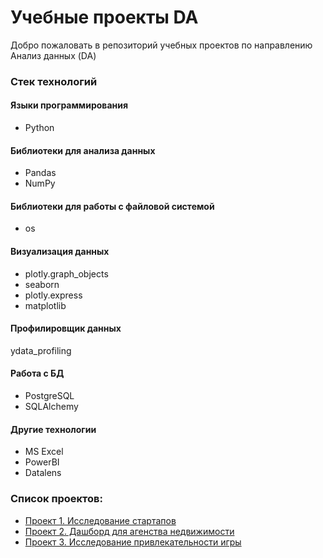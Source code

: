 # Учебные проекты DA
Добро пожаловать в репозиторий учебных проектов по направлению Анализ данных (DA)

### Стек технологий

#### Языки программирования
- Python

#### Библиотеки для анализа данных
- Pandas
- NumPy

#### Библиотеки для работы с файловой системой 
- os
#### Визуализация данных
- plotly.graph_objects
- seaborn
- plotly.express
- matplotlib

#### Профилировщик данных
ydata_profiling

#### Работа с БД
- PostgreSQL
- SQLAlchemy

#### Другие технологии
- MS Excel
- PowerBI
- Datalens

### Список проектов:
- [Проект 1. Исследование стартапов](https://github.com/ArtoAndrey/DA_projects/blob/main/%D0%9F%D1%80%D0%BE%D0%B5%D0%BA%D1%82%201.%20%D0%98%D1%81%D1%81%D0%BB%D0%B5%D0%B4%D0%BE%D0%B2%D0%B0%D0%BD%D0%B8%D0%B5%20%D1%81%D1%82%D0%B0%D1%80%D1%82%D0%B0%D0%BF%D0%BE%D0%B2/%D0%98%D1%81%D1%81%D0%BB%D0%B5%D0%B4%D0%BE%D0%B2%D0%B0%D0%BD%D0%B8%D0%B5%20%D1%81%D1%82%D0%B0%D1%80%D1%82%D0%B0%D0%BF%D0%BE%D0%B2.ipynb)
- [Проект 2. Дашборд для агенства недвижимости ](https://github.com/ArtoAndrey/DA_projects/blob/main/%D0%9F%D1%80%D0%BE%D0%B5%D0%BA%D1%82%202.%20%D0%94%D0%B0%D1%88%D0%B1%D0%BE%D1%80%D0%B4%20%D0%B4%D0%BB%D1%8F%20%D0%B0%D0%B3%D0%B5%D0%BD%D1%81%D1%82%D0%B2%D0%B0%20%D0%BD%D0%B5%D0%B4%D0%B2%D0%B8%D0%B6%D0%B8%D0%BC%D0%BE%D1%81%D1%82%D0%B8/Dashboard%20for%20a%20real%20estate%20agency.md)
-  [Проект 3. Исследование привлекательности игры](https://github.com/ArtoAndrey/DA_projects/blob/main/%D0%9F%D1%80%D0%BE%D0%B5%D0%BA%D1%82%203.%20%D0%98%D1%81%D1%81%D0%BB%D0%B5%D0%B4%D0%BE%D0%B2%D0%B0%D0%BD%D0%B8%D0%B5%20%D0%BF%D1%80%D0%B8%D0%B2%D0%BB%D0%B5%D0%BA%D0%B0%D1%82%D0%B5%D0%BB%D1%8C%D0%BD%D0%BE%D1%81%D1%82%D0%B8%20%D0%B8%D0%B3%D1%80%D1%8B/%D0%98%D1%81%D1%81%D0%BB%D0%B5%D0%B4%D0%BE%D0%B2%D0%B0%D0%BD%D0%B8%D0%B5%20%D0%BF%D1%80%D0%B8%D0%B2%D0%BB%D0%B5%D0%BA%D0%B0%D1%82%D0%B5%D0%BB%D1%8C%D0%BD%D0%BE%D1%81%D1%82%D0%B8%20%D0%B8%D0%B3%D1%80%D1%8B.ipynb)



